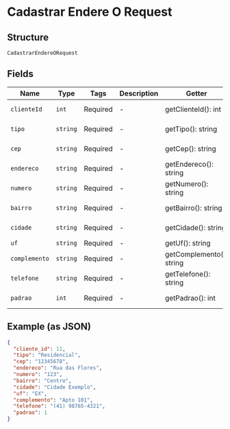 
# Cadastrar Endere O Request

## Structure

`CadastrarEndereORequest`

## Fields

| Name | Type | Tags | Description | Getter | Setter |
|  --- | --- | --- | --- | --- | --- |
| `clienteId` | `int` | Required | - | getClienteId(): int | setClienteId(int clienteId): void |
| `tipo` | `string` | Required | - | getTipo(): string | setTipo(string tipo): void |
| `cep` | `string` | Required | - | getCep(): string | setCep(string cep): void |
| `endereco` | `string` | Required | - | getEndereco(): string | setEndereco(string endereco): void |
| `numero` | `string` | Required | - | getNumero(): string | setNumero(string numero): void |
| `bairro` | `string` | Required | - | getBairro(): string | setBairro(string bairro): void |
| `cidade` | `string` | Required | - | getCidade(): string | setCidade(string cidade): void |
| `uf` | `string` | Required | - | getUf(): string | setUf(string uf): void |
| `complemento` | `string` | Required | - | getComplemento(): string | setComplemento(string complemento): void |
| `telefone` | `string` | Required | - | getTelefone(): string | setTelefone(string telefone): void |
| `padrao` | `int` | Required | - | getPadrao(): int | setPadrao(int padrao): void |

## Example (as JSON)

```json
{
  "cliente_id": 11,
  "tipo": "Residencial",
  "cep": "12345678",
  "endereco": "Rua das Flores",
  "numero": "123",
  "bairro": "Centro",
  "cidade": "Cidade Exemplo",
  "uf": "EX",
  "complemento": "Apto 101",
  "telefone": "(41) 98765-4321",
  "padrao": 1
}
```

